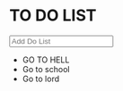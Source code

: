 <!DOCTYPE html>
<html>
  <head>
    <meta charset="UTF-8">
    <title>TO DO LIST</title>
    <link href="assets/css/style.css" rel="stylesheet">
    <link href="https://cdnjs.cloudflare.com/ajax/libs/font-awesome/4.7.0/css/font-awesome.min.css" rel="stylesheet">
  </head>
  <body>
    <div id="container">
      <h1>TO DO LIST<i class="fa fa-plus"></i></h1>
      <input type="text" name="text" placeholder="Add Do List">
      <ul>
        <li><span><i class="fa fa-trash"></i></span> GO TO HELL</li>
        <li><span><i class="fa fa-trash"></i></span> Go to school</li>
        <li><span><i class="fa fa-trash"></i></span> Go to lord</li>
      </ul>
    </div>
    <script src="https://cdnjs.cloudflare.com/ajax/libs/jquery/3.2.1/jquery.min.js" type="text/javascript"></script>
    <script src="assets/js/style.js" type="text/javascript"></script>
  </body>
</html>
